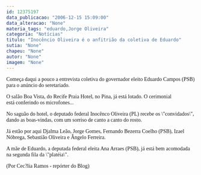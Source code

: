 ```yaml
---
id: 12375197
data_publicacao: "2006-12-15 15:09:00"
data_alteracao: "None"
materia_tags: "eduardo,Jorge Oliveira"
categoria: "Notícias"
titulo: "Inocêncio Oliveira é o anfitrião da coletiva de Eduardo"
sutia: "None"
chapeu: "None"
autor: "None"
imagem: "None"
---
```

<p><P><FONT face=Verdana>Começa daqui a pouco a entrevista coletiva do governador eleito Eduardo Campos (PSB) para o anúncio do seretariado.</FONT></P></p>
<p><P><FONT face=Verdana>O salão Boa Vista, do Recife&nbsp;Praia Hotel, no Pina, já está lotado. O cerimonial está&nbsp;conferindo os microfones...&nbsp;</FONT></P></p>
<p><P><FONT face=Verdana>No saguão do hotel, o deputado federal Inocênco Oliveira (PL) recebe os \"convidados\", dando as boas-vindas, com um sorriso de canto a canto do rosto.</FONT></P></p>
<p><P><FONT face=Verdana>Já estão por aqui&nbsp;Djalma Leão, Jorge Gomes, Fernando Bezerra Coelho (PSB), Izael Nóbrega, Sebastião Oliveira e&nbsp;Ângelo Ferreira.</FONT></P></p>
<p><P><FONT face=Verdana>A mãe de Eduardo, a deputada federal eleita Ana Arraes (PSB), já está bem acomodada na segunda fila da \"platéia\".</FONT></P></p>
<p><P><FONT face=Verdana>(Por Cec?lia Ramos - repórter do Blog)</FONT></P> </p>
